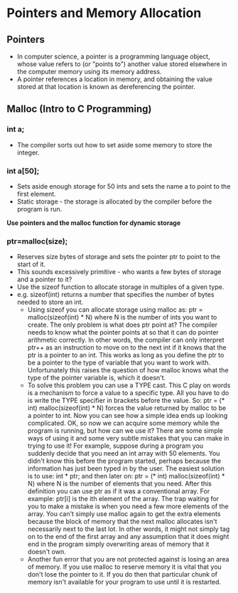 # Pointers and Memory Allocation

## Pointers
- In computer science, a pointer is a programming language object, whose value refers to (or "points to") another value stored elsewhere in the computer memory using its memory address.
- A pointer references a location in memory, and obtaining the value stored at that location is known as dereferencing the pointer.

## Malloc (Intro to C Programming)

### int a;
- The compiler sorts out how to set aside some memory to store the integer.

### int a[50];
- Sets aside enough storage for 50 ints and sets the name a to point to the first element.
- Static storage - the storage is allocated by the compiler before the program is run.

**Use pointers and the malloc function for dynamic storage**
### ptr=malloc(size);
- Reserves size bytes of storage and sets the pointer ptr to point to the start of it.
- This sounds excessively primitive - who wants a few bytes of storage and a pointer to it?
- Use the sizeof function to allocate storage in multiples of a given type.
- e.g. sizeof(int) returns a number that specifies the number of bytes needed to store an int.
  - Using sizeof you can allocate storage using malloc as: ptr = malloc(sizeof(int) * N) where N is the number of ints you want to create. The only problem is what does ptr point at? The compiler needs to know what the pointer points at so that it can do pointer arithmetic correctly. In other words, the compiler can only interpret ptr++ as an instruction to move on to the next int if it knows that the ptr is a pointer to an int. This works as long as you define the ptr to be a pointer to the type of variable that you want to work with. Unfortunately this raises the question of how malloc knows what the type of the pointer variable is, which it doesn't.
  - To solve this problem you can use a TYPE cast. This C play on words is a mechanism to force a value to a specific type. All you have to do is write the TYPE specifier in brackets before the value. So: ptr = (* int) malloc(sizeof(int) * N) forces the value returned by malloc to be a pointer to int. Now you can see how a simple idea ends up looking complicated. OK, so now we can acquire some memory while the program is running, but how can we use it? There are some simple ways of using it and some very subtle mistakes that you can make in trying to use it! For example, suppose during a program you suddenly decide that you need an int array with 50 elements. You didn't know this before the program started, perhaps because the information has just been typed in by the user. The easiest solution is to use: int * ptr; and then later on: ptr = (* int) malloc(sizeof(int) * N) where N is the number of elements that you need. After this definition you can use ptr as if it was a conventional array. For example: ptr[i] is the ith element of the array. The trap waiting for you to make a mistake is when you need a few more elements of the array. You can't simply use malloc again to get the extra elements because the block of memory that the next malloc allocates isn't necessarily next to the last lot. In other words, it might not simply tag on to the end of the first array and any assumption that it does might end in the program simply overwriting areas of memory that it doesn't own.
  - Another fun error that you are not protected against is losing an area of memory. If you use malloc to reserve memory it is vital that you don't lose the pointer to it. If you do then that particular chunk of memory isn't available for your program to use until it is restarted.
